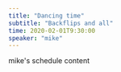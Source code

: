 ```yaml
---
title: "Dancing time"
subtitle: "Backflips and all"
time: 2020-02-01T9:30:00
speaker: "mike"
---
```

mike's schedule content
